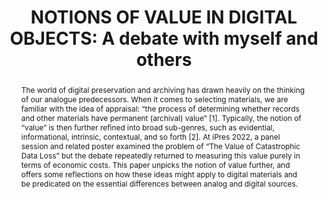 ---
abstract: 'The world of digital preservation and archiving has drawn heavily on the
  thinking of our analogue predecessors. When it comes to selecting materials, we
  are familiar with the idea of appraisal: “the process of determining whether records
  and other materials have permanent (archival) value” [1]. Typically, the notion
  of “value” is then further refined into broad sub-genres, such as evidential, informational,
  intrinsic, contextual, and so forth [2]. At iPres 2022, a panel session and related
  poster examined the problem of “The Value of Catastrophic Data Loss” but the debate
  repeatedly returned to measuring this value purely in terms of economic costs. This
  paper unpicks the notion of value further, and offers some reflections on how these
  ideas might apply to digital materials and be predicated on the essential differences
  between analog and digital sources.'
creators:
- Michael Popham
date: null
document_url: https://www.ideals.illinois.edu/items/128331/bitstreams/429027/data.pdf
grand_parent: iPRES
institutions: []
keywords:
- appraisal
- value
- cost
landing_page_url: https://hdl.handle.net/2142/121128
language: eng
layout: publication
license: CC-BY 4.0 International
notes_url: null
parent: iPRES 2023
publication_type: paper
size: null
slides_url: null
source_name: iPRES
stream_url: null
title: 'NOTIONS OF VALUE IN DIGITAL OBJECTS: A debate with myself and others'
year: 2023
---